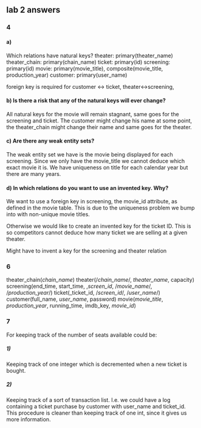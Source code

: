 ## lab 2 answers

### 4
#### a) 
Which relations have natural keys?
theater: primary(theater_name)
theater_chain: primary(chain_name)
ticket: primary(id)
screening: primary(id)
movie: primary(movie_title), composite(movie_title, production_year)
customer: primary(user_name)

foreign key is required for customer <-> ticket, theater<->screening, 

#### b) Is there a risk that any of the natural keys will ever change?
All natural keys for the movie will remain stagnant, same goes for the screening and ticket. The customer might change his name at some point, the theater_chain might change their name and same goes for the theater. 

#### c) Are there any weak entity sets?
The weak entity set we have is the movie being displayed for each screening. Since we only have the movie_title we cannot deduce which exact movie it is. We have uniqueness on title for each calendar year but there are many years. 

#### d) In which relations do you want to use an invented key. Why?
We want to use a foreign key in screening, the movie_id attribute, as defined in the movie table. This is due to the uniqueness problem we bump into with non-unique movie titles. 

Otherwise we would like to create an invented key for the ticket ID. This is so competitors cannot deduce how many ticket we are selling at a given theater.

Might have to invent a key for the screening and theater relation

### 6

theater_chain(_chain_name_)
theater(/_chain_name_/, _theater_name_, capacity)
screening(end_time, start_time, ,_screen_id_, /_movie_name_/, /_production_year_/)
ticket(_ticket_id, /_screen_id_/, /_user_name_/)
customer(full_name, _user_name_, password)
movie(_movie_title_, _production_year_, running_time, imdb_key, _movie_id_)

### 7
For keeping track of the number of seats available could be:

##### 1)
Keeping track of one integer which is decremented when a new ticket is bought.

##### 2)
Keeping track of a sort of transaction list. I.e. we could have a log containing a ticket purchase by customer with user_name and ticket_id. This procedure is cleaner than keeping track of one int, since it gives us more information. 


